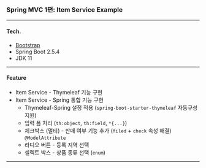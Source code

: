 ### Spring MVC 1편: Item Service Example

---

#### Tech.
* [Bootstrap](https://getbootstrap.com/)
* Spring Boot 2.5.4
* JDK 11    

---    

#### Feature    

* Item Service - Thymeleaf 기능 구현
* Item Service - Spring 통합 기능 구현
  * Thymeleaf-Spring 설정 적용 (```spring-boot-starter-thymeleaf``` 자동구성 지원)
  * 입력 폼 처리 (```th:object```, ```th:field```, ```*{...}```)
  * 체크박스 (멀티) - 판매 여부 기능 추가 (```filed``` + ```check``` 속성 해결) ```@ModelAttribute```
  * 라디오 버튼 - 등록 지역 선택
  * 셀렉트 박스 - 상품 종류 선택 (```enum```)
  
---


